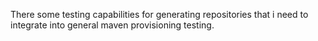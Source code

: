 There some testing capabilities for generating repositories that i need to integrate into general maven provisioning testing.